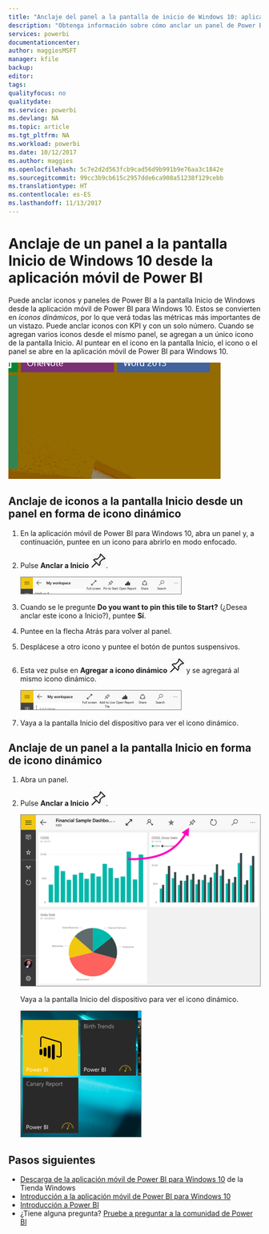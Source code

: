 ```yaml
---
title: "Anclaje del panel a la pantalla de inicio de Windows 10: aplicación móvil de Power BI"
description: "Obtenga información sobre cómo anclar un panel de Power BI a la pantalla de inicio de Windows 10 desde la aplicación móvil de Power BI, de modo que pueda ver las métricas más importantes de un vistazo."
services: powerbi
documentationcenter: 
author: maggiesMSFT
manager: kfile
backup: 
editor: 
tags: 
qualityfocus: no
qualitydate: 
ms.service: powerbi
ms.devlang: NA
ms.topic: article
ms.tgt_pltfrm: NA
ms.workload: powerbi
ms.date: 10/12/2017
ms.author: maggies
ms.openlocfilehash: 5c7e2d2d563fcb9cad56d9b991b9e76aa3c1842e
ms.sourcegitcommit: 99cc3b9cb615c2957dde6ca908a51238f129cebb
ms.translationtype: HT
ms.contentlocale: es-ES
ms.lasthandoff: 11/13/2017
---
```

# <a name="pin-a-dashboard-to-your-windows-10-start-screen-from-the-power-bi-mobile-app"></a>Anclaje de un panel a la pantalla Inicio de Windows 10 desde la aplicación móvil de Power BI
Puede anclar iconos y paneles de Power BI a la pantalla Inicio de Windows desde la aplicación móvil de Power BI para Windows 10. Estos se convierten en *iconos dinámicos*, por lo que verá todas las métricas más importantes de un vistazo. Puede anclar iconos con KPI y con un solo número. Cuando se agregan varios iconos desde el mismo panel, se agregan a un único icono de la pantalla Inicio. Al puntear en el icono en la pantalla Inicio, el icono o el panel se abre en la aplicación móvil de Power BI para Windows 10.

![Icono dinámico de Windows](media/mobile-pin-dashboard-start-screen-windows-10-phone-app/pbi_win10_livetile.gif)

## <a name="pin-tiles-to-your-start-screen-from-a-dashboard-as-one-live-tile"></a>Anclaje de iconos a la pantalla Inicio desde un panel en forma de icono dinámico
1. En la aplicación móvil de Power BI para Windows 10, abra un panel y, a continuación, puntee en un icono para abrirlo en modo enfocado.
2. Pulse **Anclar a Inicio** ![Icono de Anclar a Inicio](media/mobile-pin-dashboard-start-screen-windows-10-phone-app/power-bi-windows-10-pin-start-icon.png).
   
    ![Barra superior de aplicaciones móviles de Windows 10](media/mobile-pin-dashboard-start-screen-windows-10-phone-app/pbi_win10_pinstart.png)
3. Cuando se le pregunte **Do you want to pin this tile to Start?** (¿Desea anclar este icono a Inicio?), puntee **Sí**.
4. Puntee en la flecha Atrás para volver al panel.
5. Desplácese a otro icono y puntee el botón de puntos suspensivos.
6. Esta vez pulse en **Agregar a icono dinámico** ![Agregar a icono dinámico](media/mobile-pin-dashboard-start-screen-windows-10-phone-app/power-bi-windows-10-pin-start-icon.png) y se agregará al mismo icono dinámico.
   
    ![Barra superior de aplicaciones móviles de Windows 10](media/mobile-pin-dashboard-start-screen-windows-10-phone-app/pbi_win10_addtolive.png)
7. Vaya a la pantalla Inicio del dispositivo para ver el icono dinámico.

## <a name="pin-a-dashboard-to-your-start-screen-as-a-live-tile"></a>Anclaje de un panel a la pantalla Inicio en forma de icono dinámico
1. Abra un panel.
2. Pulse **Anclar a Inicio** ![Icono de Anclar a Inicio](media/mobile-pin-dashboard-start-screen-windows-10-phone-app/power-bi-windows-10-pin-start-icon.png).
   
   ![Barra superior de aplicaciones móviles de Windows 10](media/mobile-pin-dashboard-start-screen-windows-10-phone-app/power-bi-windows-10-pin-start.png)
   
   Vaya a la pantalla Inicio del dispositivo para ver el icono dinámico.
   
   ![Icono dinámico de Windows 10](media/mobile-pin-dashboard-start-screen-windows-10-phone-app/pbi_win10ph_startscrn.png)

## <a name="next-steps"></a>Pasos siguientes
* [Descarga de la aplicación móvil de Power BI para Windows 10](http://go.microsoft.com/fwlink/?LinkID=526478) de la Tienda Windows  
* [Introducción a la aplicación móvil de Power BI para Windows 10](mobile-windows-10-phone-app-get-started.md)  
* [Introducción a Power BI](service-get-started.md)
* ¿Tiene alguna pregunta? [Pruebe a preguntar a la comunidad de Power BI](http://community.powerbi.com/)


